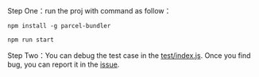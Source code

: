Step One：run the proj with command as follow：

```babel
npm install -g parcel-bundler

npm run start
```

Step Two：You can debug the test case in the [test/index.js](https://github.com/MuYunyun/cpreact/blob/master/test/index.js). Once you find bug, you can report it in the [issue](https://github.com/MuYunyun/cpreact/issues).